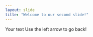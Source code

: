 ```yaml
---
layout: slide
title: "Welcome to our second slide!"
---
```


Your text
Use the left arrow to go back!
